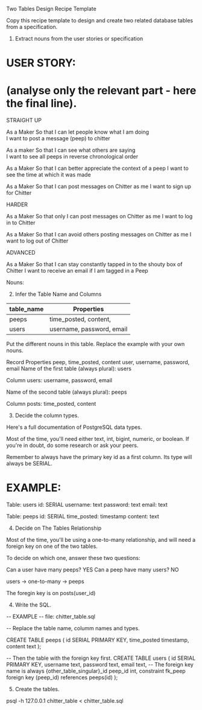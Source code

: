 Two Tables Design Recipe Template

Copy this recipe template to design and create two related database tables from a specification.

1. Extract nouns from the user stories or specification

# USER STORY:
# (analyse only the relevant part - here the final line).

STRAIGHT UP

As a Maker
So that I can let people know what I am doing  
I want to post a message (peep) to chitter

As a maker
So that I can see what others are saying  
I want to see all peeps in reverse chronological order

As a Maker
So that I can better appreciate the context of a peep
I want to see the time at which it was made

As a Maker
So that I can post messages on Chitter as me
I want to sign up for Chitter

HARDER

As a Maker
So that only I can post messages on Chitter as me
I want to log in to Chitter

As a Maker
So that I can avoid others posting messages on Chitter as me
I want to log out of Chitter

ADVANCED

As a Maker
So that I can stay constantly tapped in to the shouty box of Chitter
I want to receive an email if I am tagged in a Peep

Nouns: 


2. Infer the Table Name and Columns

| table_name            | Properties          |
| --------------------- | ------------------  |
| peeps                 | time_posted, content,
| users                 | username, password, email

Put the different nouns in this table. Replace the example with your own nouns.

Record	Properties
peep,	  time_posted, content
user,   username, password, email
Name of the first table (always plural): users

Column users: username, password, email

Name of the second table (always plural): peeps

Column posts: time_posted, content

3. Decide the column types.

Here's a full documentation of PostgreSQL data types.

Most of the time, you'll need either text, int, bigint, numeric, or boolean. If you're in doubt, do some research or ask your peers.

Remember to always have the primary key id as a first column. Its type will always be SERIAL.

# EXAMPLE:

Table: users
id: SERIAL
username: text
password: text
email: text

Table: peeps
id: SERIAL
time_posted: timestamp
content: text

4. Decide on The Tables Relationship

Most of the time, you'll be using a one-to-many relationship, and will need a foreign key on one of the two tables.

To decide on which one, answer these two questions:

Can a user have many peeps? YES
Can a peep have many users? NO

users -> one-to-many -> peeps

The foregin key is on posts(user_id)


4. Write the SQL.

-- EXAMPLE
-- file: chitter_table.sql

-- Replace the table name, columm names and types.

CREATE TABLE peeps (
  id SERIAL PRIMARY KEY,
  time_posted timestamp,
  content text
);


-- Then the table with the foreign key first.
CREATE TABLE users (
  id SERIAL PRIMARY KEY,
  username text,
  password text,
  email text,
-- The foreign key name is always {other_table_singular}_id
  peep_id int,
	constraint fk_peep foreign key (peep_id) references peeps(id)
);

5. Create the tables.

psql -h 127.0.0.1 chitter_table < chitter_table.sql